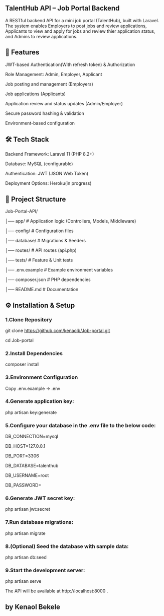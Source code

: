 ## TalentHub API – Job Portal Backend

A RESTful backend API for a mini job portal (TalentHub), built with Laravel. The system enables Employers to post jobs and review applications, Applicants to view and apply for jobs and review thier application status, and Admins to review applications.

## 🚀 Features

JWT-based Authentication(With refresh token) & Authorization

Role Management: Admin, Employer, Applicant

Job posting and management (Employers)

Job applications (Applicants)

Application review and status updates (Admin/Employer)

Secure password hashing & validation

Environment-based configuration

## 🛠️ Tech Stack

Backend Framework: Laravel 11 (PHP 8.2+)

Database: MySQL (configurable)

Authentication: JWT (JSON Web Token)

Deployment Options: Heroku(in progress)

## 📂 Project Structure
Job-Portal-API/

│── app/               # Application logic (Controllers, Models, Middleware)

│── config/            # Configuration files

│── database/          # Migrations & Seeders

│── routes/            # API routes (api.php)

│── tests/             # Feature & Unit tests

│── .env.example       # Example environment variables

│── composer.json      # PHP dependencies

│── README.md          # Documentation

## ⚙️ Installation & Setup

### 1.Clone Repository

git clone https://github.com/kenaolb/Job-portal.git

cd Job-portal

### 2.Install Dependencies
   
composer install

### 3.Environment Configuration

Copy .env.example → .env

### 4.Generate application key:

php artisan key:generate

### 5.Configure your database in the .env file to the below code:

DB_CONNECTION=mysql

DB_HOST=127.0.0.1

DB_PORT=3306

DB_DATABASE=talenthub

DB_USERNAME=root

DB_PASSWORD=

### 6.Generate JWT secret key:

php artisan jwt:secret

### 7.Run database migrations:

php artisan migrate

### 8.(Optional) Seed the database with sample data:

php artisan db:seed

### 9.Start the development server:

php artisan serve

The API will be available at http://localhost:8000 .

## by Kenaol Bekele

